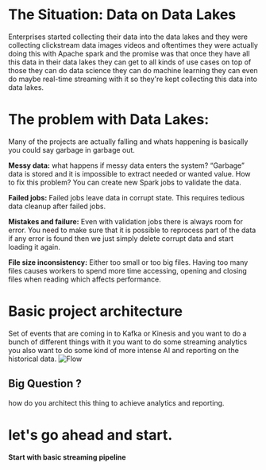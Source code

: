 
# The Situation: Data on Data Lakes

Enterprises started collecting their data into the data lakes and they were collecting clickstream data images videos and oftentimes they were actually doing this with Apache spark and the promise was that once they have all this data in their data lakes they can get to all kinds of use cases on top of those they can do data science they can do machine learning they can even do maybe real-time streaming with it so they're kept collecting this data into data lakes.

# The problem with Data Lakes:

Many of the projects are actually falling and whats happening is basically you could say garbage in garbage out.

**Messy data:** what happens if messy data enters the system? “Garbage” data is stored and it is impossible to extract needed or wanted value. How to fix this problem? You can create new Spark jobs to validate the data.

**Failed jobs:** Failed jobs leave data in corrupt state. This requires tedious data cleanup after failed jobs.

**Mistakes and failure:** Even with validation jobs there is always room for error. You need to make sure that it is possible to reprocess part of the data if any error is found then we just simply delete corrupt data and start loading it again.

**File size inconsistency:** Either too small or too big files. Having too many files causes workers to spend more time accessing, opening and closing files when reading which affects performance.

# Basic project architecture
Set of events that are coming in to Kafka or Kinesis and you want to do a bunch of different things with it you want to do some streaming analytics you also want to do some kind of more intense AI and reporting on the historical data.
![Flow](https://github.com/gurditsingh/blog/blob/gh-pages/_screenshots/datalake.jpg?raw=true)

## Big Question ?
how do you architect this thing to achieve analytics and reporting.



# let's go ahead and start.

**Start with basic streaming pipeline** 
<!--stackedit_data:
eyJoaXN0b3J5IjpbLTMxOTA4NjcwMCwtNjk5ODIyMDgsLTczOT
M5MDgzMSwtNzA3NTcxODMxLC01OTI0NTQzNzYsMTQzODQzMDEx
Nyw5NDMwODAyNzNdfQ==
-->